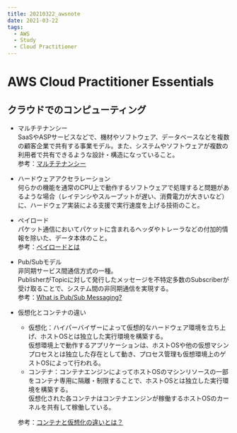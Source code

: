 ```yaml
---
title: 20210322_awsnote
date: 2021-03-22
tags:
  - AWS
  - Study
  - Cloud Practitioner
---
```

# AWS Cloud Practitioner Essentials  
## クラウドでのコンピューティング  
- マルチテナンシー  
  SaaSやASPサービスなどで、機材やソフトウェア、データベースなどを複数の顧客企業で共有する事業モデル。また、システムやソフトウェアが複数の利用者で共有できるような設計・構造になっていること。  
  参考：[マルチテナンシー](https://e-words.jp/w/%E3%83%9E%E3%83%AB%E3%83%81%E3%83%86%E3%83%8A%E3%83%B3%E3%83%88.html)  

- ハードウェアアクセラレーション  
  何らかの機能を通常のCPU上で動作するソフトウェアで処理すると問題があるような場合（レイテンシやスループットが遅い、消費電力が大きいなど）に、ハードウェア実装による支援で実行速度を上げる技術のこと。  

- ペイロード  
  パケット通信においてパケットに含まれるヘッダやトレーラなどの付加的情報を除いた、データ本体のこと。  
  参考：[ペイロードとは](https://japan.zdnet.com/glossary/exp/%E3%83%9A%E3%82%A4%E3%83%AD%E3%83%BC%E3%83%89/?s=4)  
    
- Pub/Subモデル  
  非同期サービス間通信方式の一種。  
  PublisherがTopicに対して発行したメッセージを不特定多数のSubscriberが受け取ることで、システム間の非同期通信を実現する。  
  参考：[What is Pub/Sub Messaging?](https://aws.amazon.com/jp/pub-sub-messaging/)  

- 仮想化とコンテナの違い  
  - 仮想化：ハイパーバイザーによって仮想的なハードウェア環境を立ち上げ、ホストOSとは独立した実行環境を構築する。  
  仮想環境上で動作するアプリケーションは、ホストOSや他の仮想マシンプロセスとは独立した存在として動き、プロセス管理も仮想環境上のゲストOSによって行われる。  
  - コンテナ：コンテナエンジンによってホストOSのマシンリソースの一部をコンテナ専用に隔離・制限することで、ホストOSとは独立した実行環境を構築する。  
  仮想化された各コンテナはコンテナエンジンが稼働するホストOSのカーネルを共有して稼働している。  
  
  参考：[コンテナと仮想化の違いとは？](https://www.sbcloud.co.jp/entry/difference-between-container-and-virtual-machine)  

